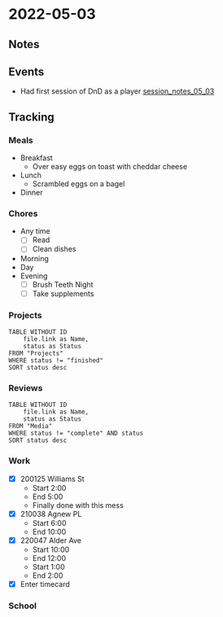 # 2022-05-03
## Notes

## Events
- Had first session of DnD as a player [session_notes_05_03](../DnD/CurseOfStrahd_gabby/Session_notes/session_notes_05_03.md)

## Tracking
### Meals
- Breakfast
	- Over easy eggs on toast with cheddar cheese
- Lunch
	- Scrambled eggs on a bagel
- Dinner

### Chores
- Any time
	- [ ] Read
	- [ ] Clean dishes
- Morning
- Day
- Evening
	- [ ] Brush Teeth Night
	- [ ] Take supplements

### Projects
```dataview
TABLE WITHOUT ID
	file.link as Name,
	status as Status
FROM "Projects"
WHERE status != "finished"
SORT status desc
```

### Reviews
```dataview
TABLE WITHOUT ID
	file.link as Name,
	status as Status
FROM "Media"
WHERE status != "complete" AND status
SORT status desc
```

### Work
- [x] 200125 Williams St
	- Start 2:00
	- End 5:00
	- Finally done with this mess
- [x] 210038 Agnew PL
	- Start 6:00
	- End 10:00
- [x] 220047 Alder Ave
	- Start 10:00
	- End 12:00
	- Start 1:00
	- End 2:00
- [x] Enter timecard

### School

